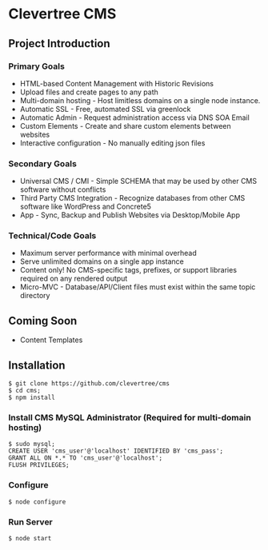 # Clevertree CMS


## Project Introduction



### Primary Goals

* HTML-based Content Management with Historic Revisions
* Upload files and create pages to any path
* Multi-domain hosting - Host limitless domains on a single node instance. 
* Automatic SSL - Free, automated SSL via greenlock
* Automatic Admin - Request administration access via DNS SOA Email
* Custom Elements - Create and share custom elements between websites
* Interactive configuration - No manually editing json files

### Secondary Goals

* Universal CMS / CMI - Simple SCHEMA that may be used by other CMS software without conflicts
* Third Party CMS Integration - Recognize databases from other CMS software like WordPress and Concrete5
* App - Sync, Backup and Publish Websites via Desktop/Mobile App

### Technical/Code Goals
* Maximum server performance with minimal overhead 
* Serve unlimited domains on a single app instance
* Content only! No CMS-specific tags, prefixes, or support libraries required on any rendered output
* Micro-MVC - Database/API/Client files must exist within the same topic directory




## Coming Soon
* Content Templates



## Installation

```
$ git clone https://github.com/clevertree/cms
$ cd cms;
$ npm install
```

### Install CMS MySQL Administrator (Required for multi-domain hosting) 
```
$ sudo mysql;
CREATE USER 'cms_user'@'localhost' IDENTIFIED BY 'cms_pass';
GRANT ALL ON *.* TO 'cms_user'@'localhost';
FLUSH PRIVILEGES;
```

### Configure 

```
$ node configure
```

### Run Server

```
$ node start
```
